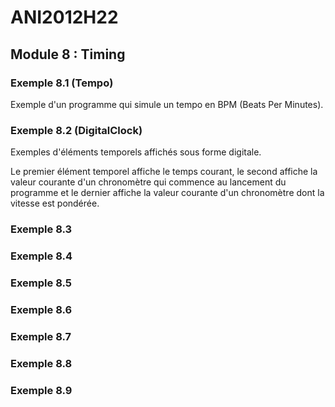 # ANI2012H22

## Module 8 : Timing

### Exemple 8.1 (Tempo)

Exemple d'un programme qui simule un tempo en BPM (Beats Per Minutes).

### Exemple 8.2 (DigitalClock)

Exemples d'éléments temporels affichés sous forme digitale.

Le premier élément temporel affiche le temps courant, le second affiche la valeur courante d'un chronomètre qui commence au lancement du programme et le dernier affiche la valeur courante d'un chronomètre dont la vitesse est pondérée.

### Exemple 8.3


### Exemple 8.4


### Exemple 8.5


### Exemple 8.6


### Exemple 8.7


### Exemple 8.8


### Exemple 8.9


